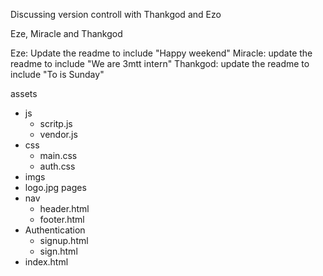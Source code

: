 Discussing version controll with Thankgod and Ezo

Eze, Miracle and Thankgod

Eze: Update the readme to include "Happy weekend"
Miracle: update the readme to include "We are 3mtt intern"
Thankgod: update the readme to include "To is Sunday"


assets
 - js
   - scritp.js
   - vendor.js
 - css
   - main.css
   - auth.css
 - imgs
  - logo.jpg
pages
 - nav
   - header.html
   - footer.html
 - Authentication
    - signup.html
    - sign.html
 - index.html
